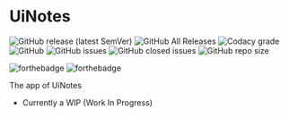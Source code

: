 # UiNotes
![GitHub release (latest SemVer)](https://img.shields.io/github/v/release/UlNotes/UiNotes?style=flat-square)
![GitHub All Releases](https://img.shields.io/github/downloads/UlNotes/UiNotes/total?style=flat-square)
![Codacy grade](https://img.shields.io/codacy/grade/4f599b3db7144c57aa73fadf21077c99?style=flat-square&logo=codacy)
![GitHub](https://img.shields.io/github/license/UlNotes/UiNotes?style=flat-square)
![GitHub issues](https://img.shields.io/github/issues/UlNotes/UiNotes?style=flat-square)
![GitHub closed issues](https://img.shields.io/github/issues-closed/UlNotes/UiNotes?style=flat-square)
![GitHub repo size](https://img.shields.io/github/repo-size/UlNotes/UiNotes?style=flat-square)

![forthebadge](https://forthebadge.com/images/badges/built-with-grammas-recipe.svg)
![forthebadge](https://forthebadge.com/images/badges/contains-cat-gifs.svg)

The app of UiNotes
- Currently a WIP (Work In Progress)
